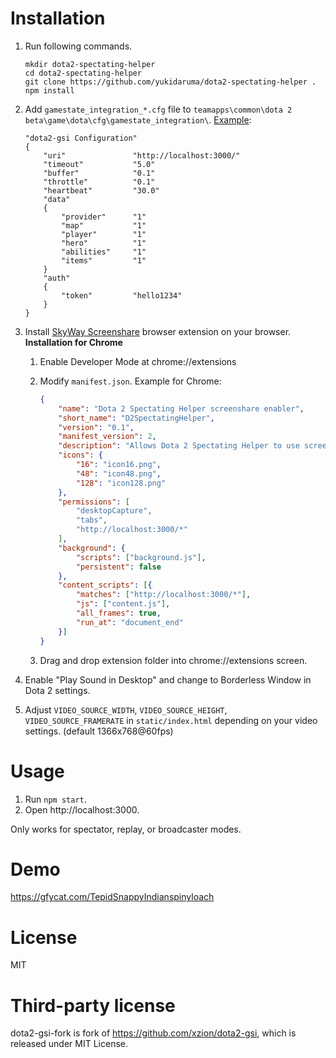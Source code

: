 # Installation
1. Run following commands.
   
   ```
   mkdir dota2-spectating-helper
   cd dota2-spectating-helper
   git clone https://github.com/yukidaruma/dota2-spectating-helper .
   npm install
   ```
2. Add `gamestate_integration_*.cfg` file to `teamapps\common\dota 2 beta\game\dota\cfg\gamestate_integration\`.
    [Example](https://github.com/xzion/dota2-gsi/blob/master/gamestate_integration_dota2-gsi.cfg):
    
    ```
    "dota2-gsi Configuration"
    {
        "uri"               "http://localhost:3000/"
        "timeout"           "5.0"
        "buffer"            "0.1"
        "throttle"          "0.1"
        "heartbeat"         "30.0"
        "data"
        {
            "provider"      "1"
            "map"           "1"
            "player"        "1"
            "hero"          "1"
            "abilities"     "1"
            "items"         "1"
        }
        "auth"
        {
            "token"         "hello1234"
        }
    }
    ```
3. Install [SkyWay Screenshare](https://github.com/nttcom/SkyWay-ScreenShare) browser extension on your browser.
    **Installation for Chrome**
    1. Enable Developer Mode at chrome://extensions
    2. Modify `manifest.json`.
        Example for Chrome:
        
        ```json
        {
            "name": "Dota 2 Spectating Helper screenshare enabler",
            "short_name": "D2SpectatingHelper",
            "version": "0.1",
            "manifest_version": 2,
            "description": "Allows Dota 2 Spectating Helper to use screen share",
            "icons": {
                "16": "icon16.png",
                "48": "icon48.png",
                "128": "icon128.png"
            },
            "permissions": [
                "desktopCapture",
                "tabs",
                "http://localhost:3000/*"
            ],
            "background": {
                "scripts": ["background.js"],
                "persistent": false
            },
            "content_scripts": [{
                "matches": ["http://localhost:3000/*"],
                "js": ["content.js"],
                "all_frames": true,
                "run_at": "document_end"
            }]
        }
        ```
    3. Drag and drop extension folder into chrome://extensions screen.
4. Enable "Play Sound in Desktop" and change to Borderless Window in Dota 2 settings.
5. Adjust `VIDEO_SOURCE_WIDTH`, `VIDEO_SOURCE_HEIGHT`, `VIDEO_SOURCE_FRAMERATE` in `static/index.html` depending on your video settings. (default 1366x768@60fps)

# Usage
1. Run `npm start`.
2. Open http://localhost:3000.

Only works for spectator, replay, or broadcaster modes.

# Demo
https://gfycat.com/TepidSnappyIndianspinyloach

# License
MIT

# Third-party license
dota2-gsi-fork is fork of https://github.com/xzion/dota2-gsi, which is released under MIT License.
